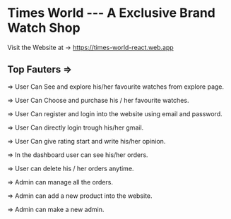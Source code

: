 # Times World --- A Exclusive Brand Watch Shop

Visit the Website at -> https://times-world-react.web.app 

## Top Fauters => 

=> User Can See and explore his/her favourite watches from explore page.

=> User Can Choose and purchase his / her favourite watches.

=> User Can register and login into the website using email and password. 

=> User Can directly login trough his/her gmail. 

=> User Can give rating start and write his/her opinion. 

=> In the dashboard user can see his/her orders.

=> User can delete his / her orders anytime. 

=> Admin can manage all the orders. 

=> Admin can add a new product into the website. 

=> Admin can make a new admin. 